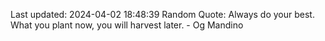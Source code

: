 Last updated: 2024-04-02 18:48:39
Random Quote: Always do your best. What you plant now, you will harvest later. - Og Mandino